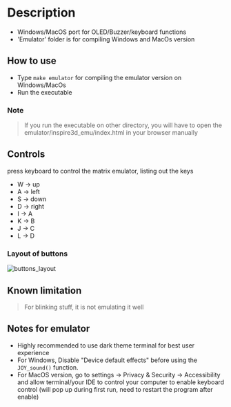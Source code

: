 # Description

* Windows/MacOS port for OLED/Buzzer/keyboard functions
* 'Emulator' folder is for compiling Windows and MacOs version

## How to use

* Type `make emulator` for compiling the emulator version on Windows/MacOs
* Run the executable

### Note
> If you run the executable on other directory, you will have to open the emulator/inspire3d_emu/index.html in your browser manually

## Controls

press keyboard to control the matrix emulator, listing out the keys

* W -> up
* A -> left
* S -> down
* D -> right
* I -> A
* K -> B
* J -> C
* L -> D

### Layout of buttons
![buttons_layout](https://github.com/user-attachments/assets/2855c0de-9625-47f0-9548-8b75798563e1)

## Known limitation
> For blinking stuff, it is not emulating it well


## Notes for emulator

* Highly recommended to use dark theme terminal for best user experience
* For Windows, Disable "Device default effects" before using the `JOY_sound()` function.
* For MacOS version, go to settings -> Privacy & Security -> Accessibility and allow terminal/your IDE to control your computer to enable keyboard control (will pop up during first run, need to restart the program after enable)
